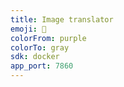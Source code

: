 ```yaml
---
title: Image translator
emoji: 🐳
colorFrom: purple
colorTo: gray
sdk: docker
app_port: 7860
---
```


